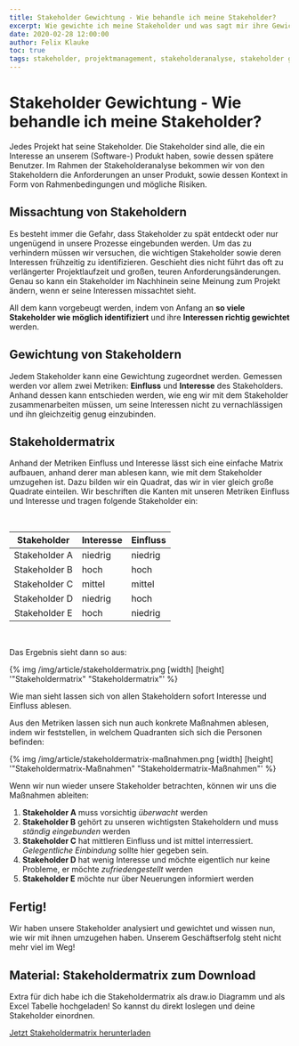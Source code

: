 ```yaml
---
title: Stakeholder Gewichtung - Wie behandle ich meine Stakeholder?
excerpt: Wie gewichte ich meine Stakeholder und was sagt mir ihre Gewichtung?
date: 2020-02-28 12:00:00
author: Felix Klauke
toc: true
tags: stakeholder, projektmanagement, stakeholderanalyse, stakeholder gewichtung, stakeholdermatrix
---
```


# Stakeholder Gewichtung - Wie behandle ich meine Stakeholder?
Jedes Projekt hat seine Stakeholder. Die Stakeholder sind alle, die ein Interesse an unserem (Software-) Produkt haben, sowie dessen spätere Benutzer.
Im Rahmen der Stakeholderanalyse bekommen wir von den Stakeholdern die Anforderungen an unser Produkt, sowie dessen Kontext in Form von Rahmenbedingungen und mögliche Risiken.

## Missachtung von Stakeholdern
Es besteht immer die Gefahr, dass Stakeholder zu spät entdeckt oder nur ungenügend in unsere Prozesse eingebunden werden. Um das zu verhindern müssen wir versuchen, die wichtigen Stakeholder sowie deren Interessen frühzeitig zu identifizieren. Geschieht dies nicht führt das oft zu verlängerter Projektlaufzeit und großen, teuren Anforderungsänderungen.
Genau so kann ein Stakeholder im Nachhinein seine Meinung zum Projekt ändern, wenn er seine Interessen missachtet sieht.  

All dem kann vorgebeugt werden, indem von Anfang an **so viele Stakeholder wie möglich identifiziert** und ihre **Interessen richtig gewichtet** werden.

## Gewichtung von Stakeholdern
Jedem Stakeholder kann eine Gewichtung zugeordnet werden. Gemessen werden vor allem zwei Metriken: **Einfluss** und **Interesse** des Stakeholders. Anhand dessen kann entschieden werden, wie eng wir mit dem Stakeholder zusammenarbeiten müssen, um seine Interessen nicht zu vernachlässigen und ihn gleichzeitig genug einzubinden.

## Stakeholdermatrix
Anhand der Metriken Einfluss und Interesse lässt sich eine einfache Matrix aufbauen, anhand derer man ablesen kann, wie mit dem Stakeholder umzugehen ist. 
Dazu bilden wir ein Quadrat, das wir in vier gleich große Quadrate einteilen. Wir beschriften die Kanten mit unseren Metriken Einfluss und Interesse und tragen folgende Stakeholder ein:

<br>
<table class="table table-striped table-bordered">
<thead>
<tr>
<th style="text-align:center">Stakeholder</th>
<th>Interesse</th>
<th>Einfluss</th>
</tr>
</thead>
<tbody>
<tr>
<td style="text-align:center">Stakeholder A</td>
<td>niedrig</td>
<td>niedrig</td>
</tr>
<tr>
<td style="text-align:center">Stakeholder B</td>
<td>hoch</td>
<td>hoch</td>
</tr>
<tr>
<td style="text-align:center">Stakeholder C</td>
<td>mittel</td>
<td>mittel</td>
</tr>
<tr>
<td style="text-align:center">Stakeholder D</td>
<td>niedrig</td>
<td>hoch</td>
</tr>
<tr>
<td style="text-align:center">Stakeholder E</td>
<td>hoch</td>
<td>niedrig</td>
</tr>
</tbody>
</table>
<br>

Das Ergebnis sieht dann so aus:

{% img /img/article/stakeholdermatrix.png [width] [height] '"Stakeholdermatrix" "Stakeholdermatrix"' %}

Wie man sieht lassen sich von allen Stakeholdern sofort Interesse und Einfluss ablesen. 

Aus den Metriken lassen sich nun auch konkrete Maßnahmen ablesen, indem wir feststellen, in welchem Quadranten sich sich die Personen befinden:

{% img /img/article/stakeholdermatrix-maßnahmen.png [width] [height] '"Stakeholdermatrix-Maßnahmen" "Stakeholdermatrix-Maßnahmen"' %}

Wenn wir nun wieder unsere Stakeholder betrachten, können wir uns die Maßnahmen ableiten:

1. **Stakeholder A** muss vorsichtig _überwacht_ werden
2. **Stakeholder B** gehört zu unseren wichtigsten Stakeholdern und muss _ständig eingebunden_ werden
3. **Stakeholder C** hat mittleren Einfluss und ist mittel interressiert. _Gelegentliche Einbindung_ sollte hier gegeben sein.
4. **Stakeholder D** hat wenig Interesse und möchte eigentlich nur keine Probleme, er möchte _zufriedengestellt_ werden
5. **Stakeholder E** möchte nur über Neuerungen informiert werden

## Fertig!

Wir haben unsere Stakeholder analysiert und gewichtet und wissen nun, wie wir mit ihnen umzugehen haben. Unserem Geschäftserfolg steht nicht mehr viel im Weg!

## Material: Stakeholdermatrix zum Download
Extra für dich habe ich die Stakeholdermatrix als draw.io Diagramm und als Excel Tabelle hochgeladen! So kannst du direkt loslegen und deine Stakeholder einordnen. 

<div class="cta">
<a href="https://www.klauke-enterprises.com/stakeholdermatrix" class="button button-primary">Jetzt Stakeholdermatrix herunterladen</a>
</div>